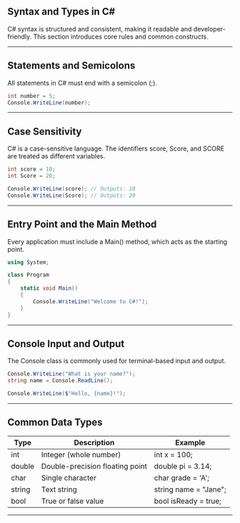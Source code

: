 ## Syntax and Types in C#

C# syntax is structured and consistent, making it readable and developer-friendly. This section introduces core rules and common constructs.

---

## Statements and Semicolons

All statements in C# must end with a semicolon (<span class="punctuationSymbol">;</span>).

```csharp  
int number = 5;  
Console.WriteLine(number);
```

---

## Case Sensitivity

C# is a case-sensitive language. The identifiers score, Score, and SCORE are treated as different variables.

```csharp  
int score = 10;  
int Score = 20;  

Console.WriteLine(score); // Outputs: 10  
Console.WriteLine(Score); // Outputs: 20
```

---

## Entry Point and the Main Method

Every application must include a Main() method, which acts as the starting point.

```csharp  
using System;  

class Program  
{  
    static void Main()  
    {  
        Console.WriteLine("Welcome to C#!");  
    }  
}
```

---

## Console Input and Output

The Console class is commonly used for terminal-based input and output.

```csharp  
Console.WriteLine("What is your name?");  
string name = Console.ReadLine();  

Console.WriteLine($"Hello, {name}!");
```

---

## Common Data Types

<table class="notesTable">
  <thead>
    <tr class="tableHeader">
      <th class="tableCellHeader">Type</th>
      <th class="tableCellHeader">Description</th>
      <th class="tableCellHeader">Example</th>
    </tr>
  </thead>
  <tbody>
    <tr class="tableRow">
      <td class="tableCell">int</td>
      <td class="tableCell">Integer (whole number)</td>
      <td class="tableCell">int x = 100;</td>
    </tr>
    <tr class="tableRow">
      <td class="tableCell">double</td>
      <td class="tableCell">Double-precision floating point</td>
      <td class="tableCell">double pi = 3.14;</td>
    </tr>
    <tr class="tableRow">
      <td class="tableCell">char</td>
      <td class="tableCell">Single character</td>
      <td class="tableCell">char grade = 'A';</td>
    </tr>
    <tr class="tableRow">
      <td class="tableCell">string</td>
      <td class="tableCell">Text string</td>
      <td class="tableCell">string name = "Jane";</td>
    </tr>
    <tr class="tableRow">
      <td class="tableCell">bool</td>
      <td class="tableCell">True or false value</td>
      <td class="tableCell">bool isReady = true;</td>
    </tr>
  </tbody>
</table>

---
